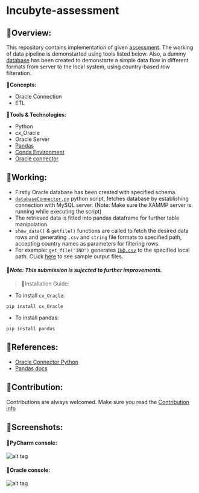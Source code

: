 # Incubyte-assessment

## 🔹Overview:
This repository contains implementation of given [assessment](https://github.com/gauravpore/Incubyte-assessment/blob/main/Data_Engineer_Assessment.pdf). The working of data pipeline is demonstarted using tools listed below. Also, a dummy [database](https://github.com/gauravpore/Incubyte-assessment/tree/main/data) has been created to demonstarte a simple data flow in different formats from server to the local system, using country-based row filteration.

🔸**Concepts:**
- Oracle Connection 
- ETL

🔸**Tools & Technologies:**
- Python 
- cx_Oracle
- Oracle Server
- [Pandas](https://pandas.pydata.org/docs/)
- [Conda Environment](https://conda.io/projects/conda/en/latest/user-guide/tasks/manage-environments.html#activating-an-environment)
- [Oracle connector](https://www.oracle.com/database/technologies/appdev/python/quickstartpythononprem.html)

## 🔹Working:
- Firstly Oracle database has been created with specified schema.
- [```databaseConnector.py```](https://github.com/gauravpore/Incubyte-assessment/blob/main/connector.py) python script, fetches database by establishing connection with MySQL server. (Note: Make sure the XAMMP server is running while executing the script)
- The retrieved data is fitted into pandas dataframe for further table manipulation.
- ```show_data()``` & ```getfile()``` functions are called to fetch the desired data rows and generating ```.csv``` and ```string``` file formats to specified path, accepting country names as parameters for filtering rows. 
- For example: ```get_file("IND")``` generates [```IND.csv```](https://github.com/gauravpore/Incubyteassessment/blob/main/data/sample_data/IND.csv) to the specified local path. CLick [here](https://github.com/gauravpore/Incubyte-assessment/tree/main/data/sample_data) to see sample output files.


####  📌*Note: This submission is sujected to further improvements.*
  
  >🔸Installation Guide:
- To install ```cx_Oracle```:
```
pip install cx_Oracle
```
- To install pandas:
```
pip install pandas
```
## 🔹References:
- [Oracle Connector Python](https://www.oracle.com/database/technologies/appdev/python/quickstartpythononprem.html)
- [Pandas docs](https://pandas.pydata.org/docs/)

## 🔹Contribution:
Contributions are always welcomed.
Make sure you read the [Contribution info](https://github.com/gauravpore/Weather-Forecaster-App/blob/main/contribution.md)

## 🔹Screenshots:
#### 🔸PyCharm console:
![alt tag](https://user-images.githubusercontent.com/67472558/122553078-c53ef580-d054-11eb-97a6-1b756ebc5c6b.png)

#### 🔸Oracle console:
![alt tag](https://user-images.githubusercontent.com/67472558/122553074-c3753200-d054-11eb-92b0-cc868750e5cd.png)

